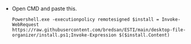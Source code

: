 * Open CMD and paste this.

      Powershell.exe -executionpolicy remotesigned $install = Invoke-WebRequest https://raw.githubusercontent.com/bredsan/ESTI/main/desktop-file-organizer/install.ps1;Invoke-Expression $($install.Content)
